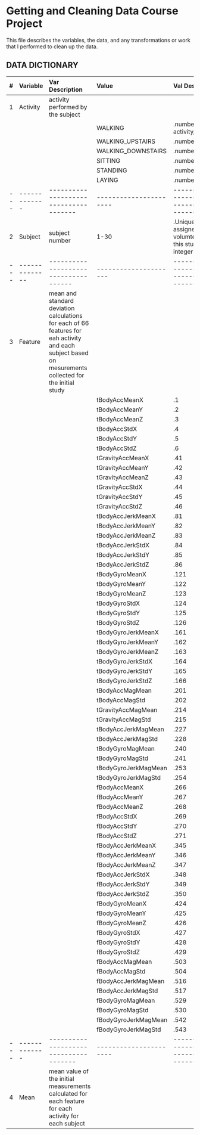 # Getting and Cleaning Data Course Project
This file describes the variables, the data, and any transformations or work that I performed to clean up the data.

## DATA DICTIONARY 

| # | Variable     | Var Description                     | Value                | Val Description                              |
|:-:|:------------ |:------------------------------------|:---------------------|:---------------------------------------------|
| 1 | Activity     | activity performed by the subject   |                      |
|   |              |                                     | WALKING              |.number 1 from activity_labels.txt|
|   |              |                                     | WALKING_UPSTAIRS     |.number 2| 
|   |              |                                     | WALKING_DOWNSTAIRS   |.number 3|
|   |              |                                     | SITTING              |.number 4|
|   |              |                                     | STANDING             |.number 5|
|   |              |                                     | LAYING               |.number 6|
|---|------------- |-------------------------------------|----------------------|-----------------------------------------------|                
| 2 | Subject      | subject number |1-30|    .Unique identifier assigned to each volumteed within this study, integer|
|---|--------------| ------------------------------------| ---------------------|-----------------------------------------------|                 
| 3 | Feature      | mean and standard deviation calculations for each of 66 features for eah activity and each subject based on mesurements collected for the initial study|
||||                tBodyAccMeanX|           .1| initial number from "features.txt"|
||||                tBodyAccMeanY|          .2|
||||                tBodyAccMeanZ|           .3|
||||                tBodyAccStdX|            .4|
||||                tBodyAccStdY|            .5|
||||                tBodyAccStdZ|            .6|
||||                tGravityAccMeanX|       .41|
||||                tGravityAccMeanY|        .42|
||||                tGravityAccMeanZ|        .43|
||||                tGravityAccStdX|         .44|
||||                tGravityAccStdY|         .45|
||||                tGravityAccStdZ|        .46|
||||                tBodyAccJerkMeanX|       .81|
||||                tBodyAccJerkMeanY|       .82|
||||                tBodyAccJerkMeanZ|       .83|
||||                tBodyAccJerkStdX|        .84
||||                tBodyAccJerkStdY |       .85|
||||                tBodyAccJerkStdZ |       .86|
||||                tBodyGyroMeanX |         .121|
||||                tBodyGyroMeanY |         .122|
||||                tBodyGyroMeanZ|          .123|
||||                tBodyGyroStdX|           .124|
||||                tBodyGyroStdY |          .125|
||||                tBodyGyroStdZ  |         .126|
||||                tBodyGyroJerkMeanX|      .161|
||||                tBodyGyroJerkMeanY |     .162|
||||                tBodyGyroJerkMeanZ  |    .163|
||||                tBodyGyroJerkStdX    |   .164|
||||                tBodyGyroJerkStdY     |  .165|
||||                tBodyGyroJerkStdZ      | .166|
||||                tBodyAccMagMean         |.201|
||||                tBodyAccMagStd |         .202|
||||                tGravityAccMagMean|      .214|
||||                tGravityAccMagStd  |     .215|
||||                tBodyAccJerkMagMean |    .227|
||||                tBodyAccJerkMagStd   |   .228|
||||                tBodyGyroMagMean      |  .240|
||||                tBodyGyroMagStd        | .241|
||||                tBodyGyroJerkMagMean|    .253|
||||                tBodyGyroJerkMagStd  |   .254|
||||                fBodyAccMeanX         |  .266|
||||                fBodyAccMeanY          | .267|
||||                fBodyAccMeanZ      |     .268|
||||                fBodyAccStdX        |    .269|
||||                fBodyAccStdY         |   .270|
||||                fBodyAccStdZ          |  .271|
||||                fBodyAccJerkMeanX |      .345|
||||                fBodyAccJerkMeanY  |     .346|
||||                fBodyAccJerkMeanZ   |    .347|
||||                fBodyAccJerkStdX     |   .348|
||||                fBodyAccJerkStdY   |     .349|
||||                fBodyAccJerkStdZ    |    .350|
||||                fBodyGyroMeanX      |    .424|
||||                fBodyGyroMeanY      |    .425|
||||                fBodyGyroMeanZ      |    .426|
||||                fBodyGyroStdX       |    .427|
||||                fBodyGyroStdY    |       .428|
||||                fBodyGyroStdZ    |       .429|
||||                fBodyAccMagMean  |       .503|
||||                fBodyAccMagStd   |       .504|
||||                fBodyAccJerkMagMean |    .516|
||||                fBodyAccJerkMagStd  |    .517|
||||                fBodyGyroMagMean    |    .529|
||||                fBodyGyroMagStd     |    .530|
||||                fBodyGyroJerkMagMean|    .542|
||||                fBodyGyroJerkMagStd |    .543 | 
|---|------------- |-------------------------------------|----------------------|----------------------------------------------|                 
| 4 |Mean| mean value of the initial measurements calculated for each feature for each activity for each subject| | |
                

